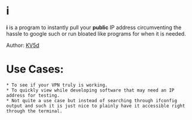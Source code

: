# i

**i** is a program to instantly pull your **public** IP address circumventing the hassle to google such or run bloated like programs for when it is needed.

Author: [KV5d](https://github.com/KV5d)

# Use Cases:
    * To see if your VPN truly is working.
    * To quickly view while developing software that may need an IP address for testing.
    * Not quite a use case but instead of searching through ifconfig output and such it is just nice to plainly have it accessible right through the terminal.
